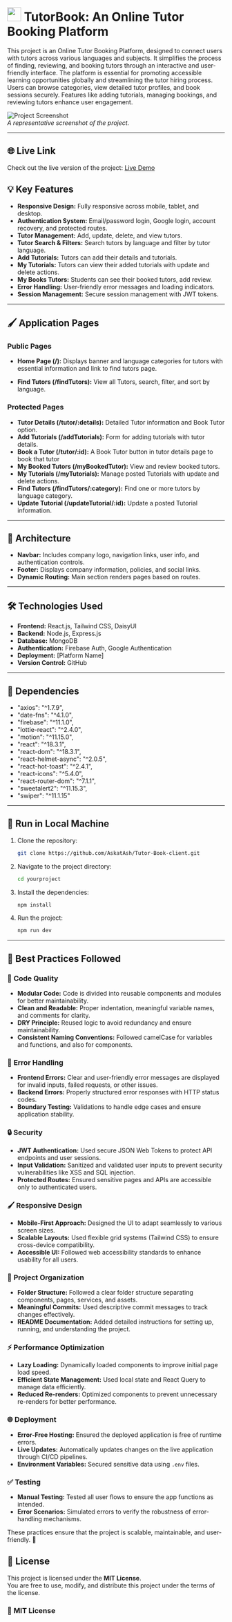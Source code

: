 # <img width="32px" src="https://i.ibb.co/7SdPwvB/icons8-training-96.png"/> **TutorBook:** An Online Tutor Booking Platform

This project is an Online Tutor Booking Platform, designed to connect users with tutors across various languages and subjects. It simplifies the process of finding, reviewing, and booking tutors through an interactive and user-friendly interface. The platform is essential for promoting accessible learning opportunities globally and streamlining the tutor hiring process. Users can browse categories, view detailed tutor profiles, and book sessions securely. Features like adding tutorials, managing bookings, and reviewing tutors enhance user engagement.

![Project Screenshot](https://i.ibb.co/nmZKfF5/Tutor-Book-Screenshot.webp)  
*A representative screenshot of the project.*

---

## 🌐 **Live Link**

Check out the live version of the project:
[Live Demo](https://tutor-books.web.app)




## 💡 **Key Features**
- **Responsive Design:** Fully responsive across mobile, tablet, and desktop.
- **Authentication System:** Email/password login, Google login, account recovery, and protected routes.
- **Tutor Management:** Add, update, delete, and view tutors.
- **Tutor Search & Filters:** Search tutors by language and filter by tutor language.
- **Add Tutorials:** Tutors can add their details and tutorials.
- **My Tutorials:** Tutors can view their added tutorials with update and delete actions.
- **My Books Tutors:** Students can see their booked tutors, add review.
- **Error Handling:** User-friendly error messages and loading indicators.
- **Session Management:** Secure session management with JWT tokens.

---

## 🖌️ **Application Pages**

### Public Pages
- **Home Page (/):** Displays banner and language categories for tutors with essential information and link to find tutors page.

- **Find Tutors (/findTutors):** View all Tutors, search, filter, and sort by language.
  
### Protected Pages
- **Tutor Details (/tutor/:details):** Detailed Tutor information and Book Tutor option.
- **Add Tutorials (/addTutorials):** Form for adding tutorials with tutor details.
- **Book a Tutor (/tutor/:id):** A Book Tutor button in tutor details page to book that tutor
- **My Booked Tutors (/myBookedTutor):** View and review booked tutors.
- **My Tutorials (/myTutorials):** Manage posted Tutorials with update and delete actions.
- **Find Tutors (/findTutors/:category):** Find one or more tutors by language category.
- **Update Tutorial (/updateTutorial/:id):** Update a posted Tutorial information.

---

## 📂 **Architecture**
- **Navbar:** Includes company logo, navigation links, user info, and authentication controls.
- **Footer:** Displays company information, policies, and social links.
- **Dynamic Routing:** Main section renders pages based on routes.

---

## 🛠️ **Technologies Used**
- **Frontend:** React.js, Tailwind CSS, DaisyUI
- **Backend:** Node.js, Express.js
- **Database:** MongoDB
- **Authentication:** Firebase Auth, Google Authentication
- **Deployment:** [Platform Name]
- **Version Control:** GitHub

---

## 🧩 **Dependencies**
- "axios": "^1.7.9",
- "date-fns": "^4.1.0",
- "firebase": "^11.1.0",
- "lottie-react": "^2.4.0",
- "motion": "^11.15.0",
- "react": "^18.3.1",
- "react-dom": "^18.3.1",
- "react-helmet-async": "^2.0.5",
- "react-hot-toast": "^2.4.1",
- "react-icons": "^5.4.0",
- "react-router-dom": "^7.1.1",
- "sweetalert2": "^11.15.3",
- "swiper": "^11.1.15"

---
## 📁 **Run in Local Machine**
1. Clone the repository:
   ```bash
   git clone https://github.com/AskatAsh/Tutor-Book-client.git

2. Navigate to the project directory:
   ```bash
   cd yourproject

3. Install the dependencies:
   ```bash
   npm install

4. Run the project:
   ```bash
   npm run dev

---
## 📜 **Best Practices Followed**

### 🧹 **Code Quality**
- **Modular Code:** Code is divided into reusable components and modules for better maintainability.
- **Clean and Readable:** Proper indentation, meaningful variable names, and comments for clarity.
- **DRY Principle:** Reused logic to avoid redundancy and ensure maintainability.
- **Consistent Naming Conventions:** Followed camelCase for variables and functions, and also for components.

### 🚦 **Error Handling**
- **Frontend Errors:** Clear and user-friendly error messages are displayed for invalid inputs, failed requests, or other issues.
- **Backend Errors:** Properly structured error responses with HTTP status codes.
- **Boundary Testing:** Validations to handle edge cases and ensure application stability.

### 🔒 **Security**
- **JWT Authentication:** Used secure JSON Web Tokens to protect API endpoints and user sessions.
- **Input Validation:** Sanitized and validated user inputs to prevent security vulnerabilities like XSS and SQL injection.
- **Protected Routes:** Ensured sensitive pages and APIs are accessible only to authenticated users.

### 🖌️ **Responsive Design**
- **Mobile-First Approach:** Designed the UI to adapt seamlessly to various screen sizes.
- **Scalable Layouts:** Used flexible grid systems (Tailwind CSS) to ensure cross-device compatibility.
- **Accessible UI:** Followed web accessibility standards to enhance usability for all users.

### 📂 **Project Organization**
- **Folder Structure:** Followed a clear folder structure separating components, pages, services, and assets.
- **Meaningful Commits:** Used descriptive commit messages to track changes effectively.
- **README Documentation:** Added detailed instructions for setting up, running, and understanding the project.

### ⚡ **Performance Optimization**
- **Lazy Loading:** Dynamically loaded components to improve initial page load speed.
- **Efficient State Management:** Used local state and React Query to manage data efficiently.
- **Reduced Re-renders:** Optimized components to prevent unnecessary re-renders for better performance.

### 🌐 **Deployment**
- **Error-Free Hosting:** Ensured the deployed application is free of runtime errors.
- **Live Updates:** Automatically updates changes on the live application through CI/CD pipelines.
- **Environment Variables:** Secured sensitive data using `.env` files.

### ✅ **Testing**
- **Manual Testing:** Tested all user flows to ensure the app functions as intended.
- **Error Scenarios:** Simulated errors to verify the robustness of error-handling mechanisms.

These practices ensure that the project is scalable, maintainable, and user-friendly. 🚀
## 📜 **License**

This project is licensed under the **MIT License**.  
You are free to use, modify, and distribute this project under the terms of the license.

### 📄 **MIT License**
